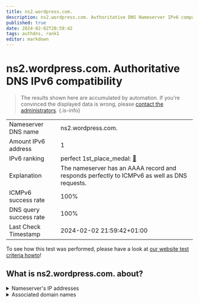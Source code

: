 ```yaml
---
title: ns2.wordpress.com.
description: ns2.wordpress.com. Authoritative DNS Nameserver IPv6 compatibility
published: true
date: 2024-02-02T20:59:42
tags: authdns, rank1
editor: markdown
---
```


# ns2.wordpress.com. Authoritative DNS IPv6 compatibility

> The results shown here are accumulated by automation. If you're convinced the displayed data is wrong, please [contact the administrators](/howto/chat). 
{.is-info}




|   |   |
| - | - |
| Nameserver DNS name | ns2.wordpress.com.
| Amount IPv6 address | 1
| IPv6 ranking | perfect 1st_place_medal: [🔗](/howto/ranking) |
| Explanation | The nameserver has an AAAA record and responds perfectly to ICMPv6 as well as DNS requests. |
| ICMPv6 success rate | 100%|
| DNS query success rate | 100% |
| Last Check Timestamp | 2024-02-02 21:59:42+01:00 |

To see how this test was performed, please have a look at [our website test criteria howto](/howto/testcriteria/authdns)!


## What is ns2.wordpress.com. about?




<details>
<summary>Nameserver's IP addresses</summary>

2a04:fa87:ffff::c6b5:7509

</details>



<details>
<summary>Associated domain names</summary>

wordpress.com

</details>
